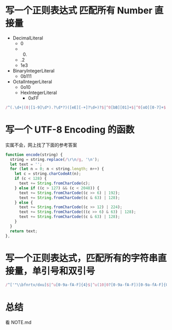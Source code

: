 # 写一个正则表达式 匹配所有 Number 直接量

- DecimalLiteral
  - 0
  - 0.
  - .2
  - 1e3
- BinaryIntegerLiteral
  - 0b111
- OctalIntegerLiteral
    - 0o10
  - HexIntegerLiteral
    - 0xFF

```javascript
/^(.\d+|(0|[1-9]\d*).?\d*?)([eE][-+]?\d+)?$|^0[bB][01]+$|^0[oO][0-7]+$|^0[xX][0-9a-fA-F]+$/
```

# 写一个 UTF-8 Encoding 的函数

实属不会，网上找了下面的参考答案

```javascript
function encode(string) {
  string = string.replace(/\r\n/g, '\n');
  let text = '';
  for (let n = 0; n < string.length; n++) {
    let c = string.charCodeAt(n);
    if (c < 128) {
      text += String.fromCharCode(c);
    } else if ((c > 127) && (c < 2048)) {
      text += String.fromCharCode((c >> 6) | 192);
      text += String.fromCharCode((c & 63) | 128);
    } else {
      text += String.fromCharCode((c >> 12) | 224);
      text += String.fromCharCode(((c >> 6) & 63) | 128);
      text += String.fromCharCode((c & 63) | 128);
    }
  }
  return text;
},
```

# 写一个正则表达式，匹配所有的字符串直接量，单引号和双引号

```javascript
/^['"\\bfnrtv/dxu]$|^u[0-9a-fA-F]{4}$|^u(10|0?[0-9a-fA-F])[0-9a-fA-F]{0,4}$/
```

# 总结

看 NOTE.md